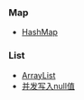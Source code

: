 ### Map

* [HashMap](/content/2_SourceCode/map/HashMap.md)

### List

* [ArrayList](/content/2_SourceCode/list/ArrayList.md)
* [并发写入null值](/content/2_SourceCode/list/并发null.md)